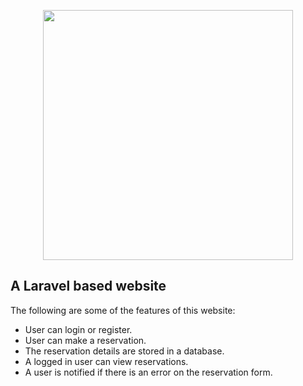<p align="center"><a href="https://laravel.com" target="_blank"><img src="https://raw.githubusercontent.com/laravel/art/master/logo-lockup/5%20SVG/2%20CMYK/1%20Full%20Color/laravel-logolockup-cmyk-red.svg" width="400"></a></p>

## A Laravel based website

The following are some of the features of this website:

- User can login or register.
- User can make a reservation.
- The reservation details are stored in a database.
- A logged in user can view reservations.
- A user is notified if there is an error on the reservation form.

